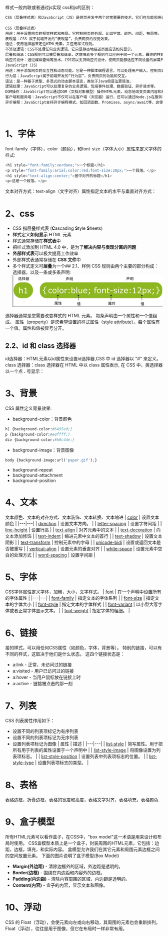 样式一般内联或者通过js实现
css和js的区别：

```python
CSS（层叠样式表）和JavaScript（JS）是网页开发中两个非常重要的技术，它们在功能和用途上有明显的区别：

CSS（层叠样式表）
用途：用于设置网页的视觉样式和布局。它控制网页的外观，比如字体、颜色、间距、布局等。
表现层：CSS 属于前端开发的“表现层”，负责网页的视觉效果。
语法：使用选择器来定位HTML元素，并应用样式规则。
不涉及逻辑：CSS不处理任何业务逻辑，它只是静态地描述页面应该如何显示。
层叠和继承：CSS规则可以被层叠和继承，这意味着多个规则可以应用于同一个元素，最终的样式由特定的层叠规则决定。
响应式设计：通过媒体查询等技术，CSS可以支持响应式设计，使网页能够适应不同设备的屏幕尺寸。
JavaScript（JS）
用途：用于添加网页的交互性和动态功能。它是一种脚本编程语言，可以处理用户输入、控制页面行为、异步加载数据等。
行为层：JavaScript属于前端开发的“行为层”，负责网页的功能和交互。
语法：是一种基于原型、多范式的动态脚本语言，类似于Java但语法更简洁。
逻辑处理：JavaScript可以处理复杂的业务逻辑，包括事件处理、数据验证、异步请求等。
DOM操作：JavaScript可以通过DOM（文档对象模型）操作HTML元素，动态地改变页面内容和结构。
客户端和服务端：JavaScript不仅可以在客户端（浏览器）运行，还可以通过Node.js在服务器端运行。
异步编程：JavaScript支持异步编程模式，如回调函数、Promises、async/await等，这使得它可以处理复杂的异步操作，如AJAX请求。
```
​
# 1、字体
font-family（字体），color（颜色），和font-size（字体大小）属性来定义字体的样式:

```python
<h1 style="font-family:verdana;">一个标题</h1>
<p style="font-family:arial;color:red;font-size:20px;">一个段落。</p>
<h1 style="text-align:center;">居中对齐的标题</h1>
<p>这是一个段落。</p>
```
文本对齐方式：text-align（文字对齐）属性指定文本的水平与垂直对齐方式：
​
# 2、css

- CSS 指层叠样式表 (**C**ascading **S**tyle **S**heets)
- 样式定义**如何显示** HTML 元素
- 样式通常存储在**样式表**中
- 把样式添加到 HTML 4.0 中，是为了**解决内容与表现分离的问题**
- **外部样式表**可以极大提高工作效率
- 外部样式表通常存储在 **CSS 文件**中
- 多个样式定义可**层叠**为一个## 2.1、样例
CSS 规则由两个主要的部分构成：选择器，以及一条或多条声明:
![632877C9-2462-41D6-BD0E-F7317E4C42AC.jpg](./2、样式.assert/1700925662642-da560c61-d491-4417-91e9-4aa1161d2180.jpeg)

选择器通常是您需要改变样式的 HTML 元素。
每条声明由一个属性和一个值组成。
属性（property）是您希望设置的样式属性（style attribute）。每个属性有一个值。属性和值被冒号分开。
​
​
## 2.2、id 和 class 选择器
id选择器：HTML元素以id属性来设置id选择器,CSS 中 id 选择器以 "#" 来定义。
class 选择器：class 选择器在 HTML 中以 class 属性表示, 在 CSS 中，类选择器以一个点 **.** 号显示：
​
​
# 3、背景
CSS 属性定义背景效果:

- background-color：背景颜色
```python
h1 {background-color:#6495ed;}
p {background-color:#e0ffff;}
div {background-color:#b0c4de;}
```

- background-image：背景图像
```python
body {background-image:url('paper.gif');}
```

- background-repeat
- background-attachment
- background-position
# 4、文本
文本颜色、文本的对齐方式、文本装饰、文本转换、文本缩进
 | [color](https://www.runoob.com/cssref/pr-text-color.html) | 设置文本颜色 | 
|---|---|
 | [direction](https://www.runoob.com/cssref/pr-text-direction.html) | 设置文本方向。 | 
 | [letter-spacing](https://www.runoob.com/cssref/pr-text-letter-spacing.html) | 设置字符间距 | 
 | [line-height](https://www.runoob.com/cssref/pr-dim-line-height.html) | 设置行高 | 
 | [text-align](https://www.runoob.com/cssref/pr-text-text-align.html) | 对齐元素中的文本 | 
 | [text-decoration](https://www.runoob.com/cssref/pr-text-text-decoration.html) | 向文本添加修饰 | 
 | [text-indent](https://www.runoob.com/cssref/pr-text-text-indent.html) | 缩进元素中文本的首行 | 
 | [text-shadow](https://www.runoob.com/cssref/css3-pr-text-shadow.html) | 设置文本阴影 | 
 | [text-transform](https://www.runoob.com/cssref/pr-text-text-transform.html) | 控制元素中的字母 | 
 | [unicode-bidi](https://www.runoob.com/cssref/pr-text-unicode-bidi.html) | 设置或返回文本是否被重写  | 
 | [vertical-align](https://www.runoob.com/cssref/pr-pos-vertical-align.html) | 设置元素的垂直对齐 | 
 | [white-space](https://www.runoob.com/cssref/pr-text-white-space.html) | 设置元素中空白的处理方式 | 
 | [word-spacing](https://www.runoob.com/cssref/pr-text-word-spacing.html) | 设置字间距 | 
# 5、字体
CSS字体属性定义字体，加粗，大小，文字样式。
 | [font](https://www.runoob.com/cssref/pr-font-font.html) | 在一个声明中设置所有的字体属性 | 
|---|---|
 | [font-family](https://www.runoob.com/cssref/pr-font-font-family.html) | 指定文本的字体系列 | 
 | [font-size](https://www.runoob.com/cssref/pr-font-font-size.html) | 指定文本的字体大小 | 
 | [font-style](https://www.runoob.com/cssref/pr-font-font-style.html) | 指定文本的字体样式 | 
 | [font-variant](https://www.runoob.com/cssref/pr-font-font-variant.html) | 以小型大写字体或者正常字体显示文本。 | 
 | [font-weight](https://www.runoob.com/cssref/pr-font-weight.html) | 指定字体的粗细。 | 
# 6、链接
接的样式，可以用任何CSS属性（如颜色，字体，背景等）。
特别的链接，可以有不同的样式，这取决于他们是什么状态。
这四个链接状态是：

- a:link - 正常，未访问过的链接
- a:visited - 用户已访问过的链接
- a:hover - 当用户鼠标放在链接上时
- a:active - 链接被点击的那一刻
# 7、列表
CSS 列表属性作用如下：

- 设置不同的列表项标记为有序列表
- 设置不同的列表项标记为无序列表
- 设置列表项标记为图像 | 属性 | 描述 | 
|---|---|
 | [list-style](https://www.runoob.com/cssref/pr-list-style.html) | 简写属性。用于把所有用于列表的属性设置于一个声明中 | 
 | [list-style-image](https://www.runoob.com/cssref/pr-list-style-image.html) | 将图像设置为列表项标志。 | 
 | [list-style-position](https://www.runoob.com/cssref/pr-list-style-position.html) | 设置列表中列表项标志的位置。 | 
 | [list-style-type](https://www.runoob.com/cssref/pr-list-style-type.html) | 设置列表项标志的类型。 | 
# 8、表格
表格边框，折叠边框，表格的宽度和高度，表格文字对齐，表格填充，表格颜色
​
# 9、盒子模型

所有HTML元素可以看作盒子，在CSS中，"box model"这一术语是用来设计和布局时使用。
CSS盒模型本质上是一个盒子，封装周围的HTML元素，它包括：边距，边框，填充，和实际内容。
盒模型允许我们在其它元素和周围元素边框之间的空间放置元素。
下面的图片说明了盒子模型(Box Model)

- **Margin(外边距)** - 清除边框外的区域，外边距是透明的。
- **Border(边框)** - 围绕在内边距和内容外的边框。
- **Padding(内边距)** - 清除内容周围的区域，内边距是透明的。
- **Content(内容)** - 盒子的内容，显示文本和图像。​
​
# 10、浮动
CSS 的 Float（浮动），会使元素向左或向右移动，其周围的元素也会重新排列。
Float（浮动），往往是用于图像，但它在布局时一样非常有用。
